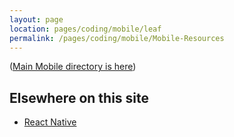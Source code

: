 ```yaml
---
layout: page
location: pages/coding/mobile/leaf
permalink: /pages/coding/mobile/Mobile-Resources
---
```


([Main Mobile directory is here](/pages/coding/Mobile))

## Elsewhere on this site

- [React Native](/pages/coding/webdev/js/React-Native)

